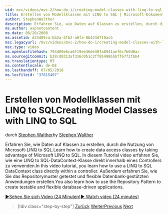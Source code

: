 ```yaml
---
uid: mvc/videos/mvc-2/how-do-i/creating-model-classes-with-linq-to-sql
title: Erstellen von Modellklassen mit LINQ to SQL | Microsoft-Dokumentation
author: StephenWalther
description: Erfahren Sie, wie Daten auf Klassen zu erstellen, durch die Nutzung von Microsoft-LINQ to SQL. In diesem Tutorial video erfahren Sie, wie Sie mit einer LINQ to SQL-DataContext...
ms.author: aspnetcontent
ms.date: 08/20/2008
ms.assetid: d33d89ca-bb2a-4fb2-a0fa-0b423d710acb
msc.legacyurl: /mvc/videos/mvc-2/how-do-i/creating-model-classes-with-linq-to-sql
msc.type: video
ms.openlocfilehash: 793d89e6ca6f19ee36de38fa8941aef6c7b0d0ac
ms.sourcegitcommit: b28cd0313af316c051c2ff8549865bff67f2fbb4
ms.translationtype: MT
ms.contentlocale: de-DE
ms.lasthandoff: 07/05/2018
ms.locfileid: "37815407"
---
```

<a name="creating-model-classes-with-linq-to-sql"></a><span data-ttu-id="fc666-104">Erstellen von Modellklassen mit LINQ to SQL</span><span class="sxs-lookup"><span data-stu-id="fc666-104">Creating Model Classes with LINQ to SQL</span></span>
====================
<span data-ttu-id="fc666-105">durch [Stephen Walther](https://github.com/StephenWalther)</span><span class="sxs-lookup"><span data-stu-id="fc666-105">by [Stephen Walther](https://github.com/StephenWalther)</span></span>

<span data-ttu-id="fc666-106">Erfahren Sie, wie Daten auf Klassen zu erstellen, durch die Nutzung von Microsoft-LINQ to SQL.</span><span class="sxs-lookup"><span data-stu-id="fc666-106">Learn how to create data access classes by taking advantage of Microsoft LINQ to SQL.</span></span> <span data-ttu-id="fc666-107">In diesem Tutorial video erfahren Sie, wie eine LINQ to SQL-DataContext-Klasse direkt innerhalb eines Controllers zu verwenden.</span><span class="sxs-lookup"><span data-stu-id="fc666-107">In this video tutorial, you learn how to use a LINQ to SQL DataContext class directly within a controller.</span></span> <span data-ttu-id="fc666-108">Außerdem erfahren Sie, wie Sie das Repositorymuster getestet und flexible Datenbank-gestützten Anwendungen erstellen.</span><span class="sxs-lookup"><span data-stu-id="fc666-108">You also learn how to use the Repository Pattern to create testable and flexible database-driven applications.</span></span>

[<span data-ttu-id="fc666-109">&#9654;Sehen Sie sich Video (24 Minuten)</span><span class="sxs-lookup"><span data-stu-id="fc666-109">&#9654; Watch video (24 minutes)</span></span>](https://channel9.msdn.com/Blogs/ASP-NET-Site-Videos/creating-model-classes-with-linq-to-sql)

> [!div class="step-by-step"]
> <span data-ttu-id="fc666-110">[Zurück](creating-custom-html-helpers.md)
> [Weiter](displaying-a-table-of-database-data.md)</span><span class="sxs-lookup"><span data-stu-id="fc666-110">[Previous](creating-custom-html-helpers.md)
[Next](displaying-a-table-of-database-data.md)</span></span>
